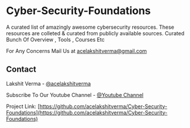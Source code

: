 # Cyber-Security-Foundations


A curated list of amazingly awesome cybersecurity resources. These resources are colleted & curated from publicly available sources. 
Curated Bunch Of Overview , Tools , Courses Etc

For Any Concerns Mail Us at acelakshitverma@gmail.com

</p>


<!-- CONTACT -->
## Contact

Lakshit Verma - [@acelakshitverma](https://twitter.com/your_acelakshitverma)

Subscribe To Our Youtube Channel - [@Youtube Channel](https://youtube.com/AceTrivia)

Project Link: [https://github.com/acelakshitverma/Cyber-Security-Foundations](https://github.com/acelakshitverma/Cyber-Security-Foundations)

